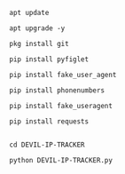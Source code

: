 ```
apt update
```
```
apt upgrade -y
```
```
pkg install git
```
```
pip install pyfiglet
```
```
pip install fake_user_agent
```
```
pip install phonenumbers
```
```
pip install fake_useragent
```
```
pip install requests
```
```git clone https://github.com/cyber-devil-7/DEVIL-IP-TRACKER.git
```
```
cd DEVIL-IP-TRACKER
```

```
python DEVIL-IP-TRACKER.py
```

